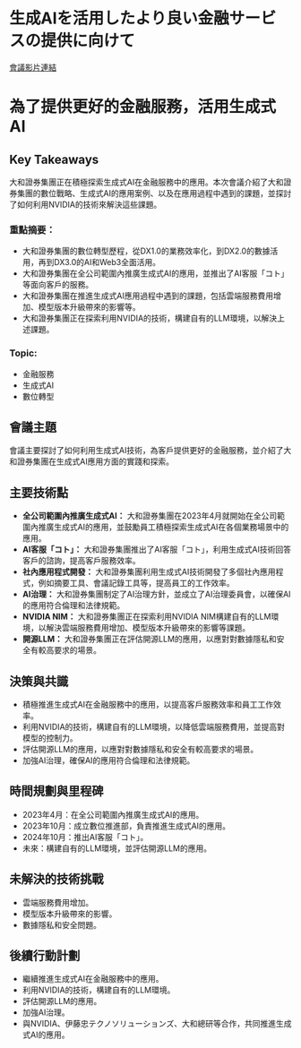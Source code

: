 # 生成AIを活用したより良い金融サービスの提供に向けて
[會議影片連結](https://www.nvidia.com/gtc/session-catalog/?search=%E7%94%9F%E6%88%90AI%E3%82%92%E6%B4%BB%E7%94%A8%E3%81%97%E3%81%9F%E3%82%88%E3%82%8A&search=%E7%94%9F%E6%88%90AI%E3%82%92%E6%B4%BB%E7%94%A8%E3%81%97%E3%81%9F%E3%82%88%E3%82%8A&tab.catalogallsessionstab=16566177511100015Kus#/session/1733485819383001uvuj)
# 為了提供更好的金融服務，活用生成式AI

## Key Takeaways
大和證券集團正在積極探索生成式AI在金融服務中的應用。本次會議介紹了大和證券集團的數位戰略、生成式AI的應用案例、以及在應用過程中遇到的課題，並探討了如何利用NVIDIA的技術來解決這些課題。
### 重點摘要：
*   大和證券集團的數位轉型歷程，從DX1.0的業務效率化，到DX2.0的數據活用，再到DX3.0的AI和Web3全面活用。
*   大和證券集團在全公司範圍內推廣生成式AI的應用，並推出了AI客服「コト」等面向客戶的服務。
*   大和證券集團在推進生成式AI應用過程中遇到的課題，包括雲端服務費用增加、模型版本升級帶來的影響等。
*   大和證券集團正在探索利用NVIDIA的技術，構建自有的LLM環境，以解決上述課題。
### Topic:
*   金融服務
*   生成式AI
*   數位轉型

## 會議主題
會議主要探討了如何利用生成式AI技術，為客戶提供更好的金融服務，並介紹了大和證券集團在生成式AI應用方面的實踐和探索。

## 主要技術點
*   **全公司範圍內推廣生成式AI：** 大和證券集團在2023年4月就開始在全公司範圍內推廣生成式AI的應用，並鼓勵員工積極探索生成式AI在各個業務場景中的應用。
*   **AI客服「コト」：** 大和證券集團推出了AI客服「コト」，利用生成式AI技術回答客戶的諮詢，提高客戶服務效率。
*   **社內應用程式開發：** 大和證券集團利用生成式AI技術開發了多個社內應用程式，例如摘要工具、會議記錄工具等，提高員工的工作效率。
*   **AI治理：** 大和證券集團制定了AI治理方針，並成立了AI治理委員會，以確保AI的應用符合倫理和法律規範。
*   **NVIDIA NIM：** 大和證券集團正在探索利用NVIDIA NIM構建自有的LLM環境，以解決雲端服務費用增加、模型版本升級帶來的影響等課題。
*   **開源LLM：** 大和證券集團正在評估開源LLM的應用，以應對對數據隱私和安全有較高要求的場景。

## 決策與共識
*   積極推進生成式AI在金融服務中的應用，以提高客戶服務效率和員工工作效率。
*   利用NVIDIA的技術，構建自有的LLM環境，以降低雲端服務費用，並提高對模型的控制力。
*   評估開源LLM的應用，以應對對數據隱私和安全有較高要求的場景。
*   加強AI治理，確保AI的應用符合倫理和法律規範。

## 時間規劃與里程碑
*   2023年4月：在全公司範圍內推廣生成式AI的應用。
*   2023年10月：成立數位推進部，負責推進生成式AI的應用。
*   2024年10月：推出AI客服「コト」。
*   未來：構建自有的LLM環境，並評估開源LLM的應用。

## 未解決的技術挑戰
*   雲端服務費用增加。
*   模型版本升級帶來的影響。
*   數據隱私和安全問題。

## 後續行動計劃
*   繼續推進生成式AI在金融服務中的應用。
*   利用NVIDIA的技術，構建自有的LLM環境。
*   評估開源LLM的應用。
*   加強AI治理。
*   與NVIDIA、伊藤忠テクノソリューションズ、大和總研等合作，共同推進生成式AI的應用。

